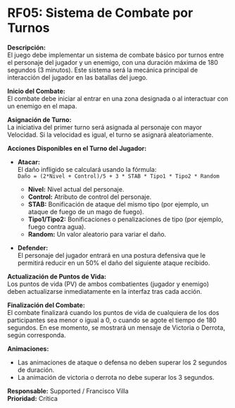 # RF05: Sistema de Combate por Turnos

**Descripción:**  
El juego debe implementar un sistema de combate básico por turnos entre el personaje del jugador y un enemigo, con una duración máxima de 180 segundos (3 minutos). Este sistema será la mecánica principal de interacción del jugador en las batallas del juego.

**Inicio del Combate:**  
El combate debe iniciar al entrar en una zona designada o al interactuar con un enemigo en el mapa.

**Asignación de Turno:**  
La iniciativa del primer turno será asignada al personaje con mayor Velocidad. Si la velocidad es igual, el turno se asignará aleatoriamente.

**Acciones Disponibles en el Turno del Jugador:**
- **Atacar:**  
  El daño infligido se calculará usando la fórmula:  
  `Daño = (2*Nivel + Control)/5 + 3 * STAB * Tipo1 * Tipo2 * Random`
  - **Nivel:** Nivel actual del personaje.
  - **Control:** Atributo de control del personaje.
  - **STAB:** Bonificación de ataque del mismo tipo (por ejemplo, un ataque de fuego de un mago de fuego).
  - **Tipo1/Tipo2:** Bonificaciones o penalizaciones de tipo (por ejemplo, fuego contra agua).
  - **Random:** Un valor aleatorio para variar el daño.

- **Defender:**  
  El personaje del jugador entrará en una postura defensiva que le permitirá reducir en un 50% el daño del siguiente ataque recibido.

**Actualización de Puntos de Vida:**  
Los puntos de vida (PV) de ambos combatientes (jugador y enemigo) deben actualizarse inmediatamente en la interfaz tras cada acción.

**Finalización del Combate:**  
El combate finalizará cuando los puntos de vida de cualquiera de los dos participantes sea menor o igual a 0, o cuando se agote el tiempo de 180 segundos. En ese momento, se mostrará un mensaje de Victoria o Derrota, según corresponda.

**Animaciones:**  
- Las animaciones de ataque o defensa no deben superar los 2 segundos de duración.
- La animación de victoria o derrota no debe superar los 3 segundos.

**Responsable:** Supported / Francisco Villa  
**Prioridad:** Crítica